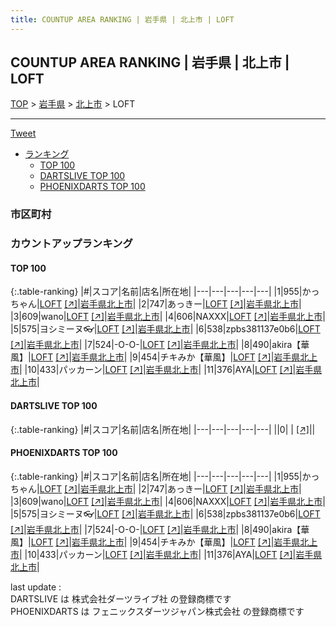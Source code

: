 ```yaml
---
title: COUNTUP AREA RANKING | 岩手県 | 北上市 | LOFT
---
```

## COUNTUP AREA RANKING | 岩手県 | 北上市 | LOFT

[TOP](/darts/rank/) > [岩手県](/darts/rank/岩手県/) > [北上市](/darts/rank/岩手県/北上市/) > LOFT

___

<a href="https://twitter.com/share?ref_src=twsrc%5Etfw" data-text="COUNTUP AREA RANKING | 岩手県北上市LOFT" class="twitter-share-button" data-hashtags="DARTSLIVE,PHOENIXDARTS,darts,ダーツ" data-show-count="false">Tweet</a>

* [ランキング](#カウントアップランキング)
    * [TOP 100](#top-100)
    * [DARTSLIVE TOP 100](#dartslive-top-100)
    * [PHOENIXDARTS TOP 100](#phoenixdarts-top-100)

### 市区町村

<ul>

</ul>

### カウントアップランキング

#### TOP 100



{:.table-ranking}
|#|スコア|名前|店名|所在地|
|---|---|---|---|---|
|1|955|<span class="rank-name-pd">かっちゃん</span>|<a href="/darts/rank/shops/10444.html">LOFT</a> <a href="https://vs.phoenixdarts.com/jp/shop/shopDetailInfo/s_10444?s_seq=10444">[↗]</a>|<a href="/darts/rank/岩手県/北上市">岩手県北上市</a>|
|2|747|<span class="rank-name-pd">あっきー</span>|<a href="/darts/rank/shops/10444.html">LOFT</a> <a href="https://vs.phoenixdarts.com/jp/shop/shopDetailInfo/s_10444?s_seq=10444">[↗]</a>|<a href="/darts/rank/岩手県/北上市">岩手県北上市</a>|
|3|609|<span class="rank-name-pd">wano</span>|<a href="/darts/rank/shops/10444.html">LOFT</a> <a href="https://vs.phoenixdarts.com/jp/shop/shopDetailInfo/s_10444?s_seq=10444">[↗]</a>|<a href="/darts/rank/岩手県/北上市">岩手県北上市</a>|
|4|606|<span class="rank-name-pd">NAXXX</span>|<a href="/darts/rank/shops/10444.html">LOFT</a> <a href="https://vs.phoenixdarts.com/jp/shop/shopDetailInfo/s_10444?s_seq=10444">[↗]</a>|<a href="/darts/rank/岩手県/北上市">岩手県北上市</a>|
|5|575|<span class="rank-name-pd">ヨシミーヌ👓</span>|<a href="/darts/rank/shops/10444.html">LOFT</a> <a href="https://vs.phoenixdarts.com/jp/shop/shopDetailInfo/s_10444?s_seq=10444">[↗]</a>|<a href="/darts/rank/岩手県/北上市">岩手県北上市</a>|
|6|538|<span class="rank-name-pd">zpbs381137e0b6</span>|<a href="/darts/rank/shops/10444.html">LOFT</a> <a href="https://vs.phoenixdarts.com/jp/shop/shopDetailInfo/s_10444?s_seq=10444">[↗]</a>|<a href="/darts/rank/岩手県/北上市">岩手県北上市</a>|
|7|524|<span class="rank-name-pd">-O-O-</span>|<a href="/darts/rank/shops/10444.html">LOFT</a> <a href="https://vs.phoenixdarts.com/jp/shop/shopDetailInfo/s_10444?s_seq=10444">[↗]</a>|<a href="/darts/rank/岩手県/北上市">岩手県北上市</a>|
|8|490|<span class="rank-name-pd">akira【華風】</span>|<a href="/darts/rank/shops/10444.html">LOFT</a> <a href="https://vs.phoenixdarts.com/jp/shop/shopDetailInfo/s_10444?s_seq=10444">[↗]</a>|<a href="/darts/rank/岩手県/北上市">岩手県北上市</a>|
|9|454|<span class="rank-name-pd">チキみか【華風】</span>|<a href="/darts/rank/shops/10444.html">LOFT</a> <a href="https://vs.phoenixdarts.com/jp/shop/shopDetailInfo/s_10444?s_seq=10444">[↗]</a>|<a href="/darts/rank/岩手県/北上市">岩手県北上市</a>|
|10|433|<span class="rank-name-pd">パッカーン</span>|<a href="/darts/rank/shops/10444.html">LOFT</a> <a href="https://vs.phoenixdarts.com/jp/shop/shopDetailInfo/s_10444?s_seq=10444">[↗]</a>|<a href="/darts/rank/岩手県/北上市">岩手県北上市</a>|
|11|376|<span class="rank-name-pd">AYA</span>|<a href="/darts/rank/shops/10444.html">LOFT</a> <a href="https://vs.phoenixdarts.com/jp/shop/shopDetailInfo/s_10444?s_seq=10444">[↗]</a>|<a href="/darts/rank/岩手県/北上市">岩手県北上市</a>|


#### DARTSLIVE TOP 100



{:.table-ranking}
|#|スコア|名前|店名|所在地|
|---|---|---|---|---|
||0|<span class="rank-name-dl"> </span>|<a href="/darts/rank/shops/.html"></a> <a href="">[↗]</a>|<a href="/darts/rank//"></a>|


#### PHOENIXDARTS TOP 100



{:.table-ranking}
|#|スコア|名前|店名|所在地|
|---|---|---|---|---|
|1|955|<span class="rank-name-pd">かっちゃん</span>|<a href="/darts/rank/shops/10444.html">LOFT</a> <a href="https://vs.phoenixdarts.com/jp/shop/shopDetailInfo/s_10444?s_seq=10444">[↗]</a>|<a href="/darts/rank/岩手県/北上市">岩手県北上市</a>|
|2|747|<span class="rank-name-pd">あっきー</span>|<a href="/darts/rank/shops/10444.html">LOFT</a> <a href="https://vs.phoenixdarts.com/jp/shop/shopDetailInfo/s_10444?s_seq=10444">[↗]</a>|<a href="/darts/rank/岩手県/北上市">岩手県北上市</a>|
|3|609|<span class="rank-name-pd">wano</span>|<a href="/darts/rank/shops/10444.html">LOFT</a> <a href="https://vs.phoenixdarts.com/jp/shop/shopDetailInfo/s_10444?s_seq=10444">[↗]</a>|<a href="/darts/rank/岩手県/北上市">岩手県北上市</a>|
|4|606|<span class="rank-name-pd">NAXXX</span>|<a href="/darts/rank/shops/10444.html">LOFT</a> <a href="https://vs.phoenixdarts.com/jp/shop/shopDetailInfo/s_10444?s_seq=10444">[↗]</a>|<a href="/darts/rank/岩手県/北上市">岩手県北上市</a>|
|5|575|<span class="rank-name-pd">ヨシミーヌ👓</span>|<a href="/darts/rank/shops/10444.html">LOFT</a> <a href="https://vs.phoenixdarts.com/jp/shop/shopDetailInfo/s_10444?s_seq=10444">[↗]</a>|<a href="/darts/rank/岩手県/北上市">岩手県北上市</a>|
|6|538|<span class="rank-name-pd">zpbs381137e0b6</span>|<a href="/darts/rank/shops/10444.html">LOFT</a> <a href="https://vs.phoenixdarts.com/jp/shop/shopDetailInfo/s_10444?s_seq=10444">[↗]</a>|<a href="/darts/rank/岩手県/北上市">岩手県北上市</a>|
|7|524|<span class="rank-name-pd">-O-O-</span>|<a href="/darts/rank/shops/10444.html">LOFT</a> <a href="https://vs.phoenixdarts.com/jp/shop/shopDetailInfo/s_10444?s_seq=10444">[↗]</a>|<a href="/darts/rank/岩手県/北上市">岩手県北上市</a>|
|8|490|<span class="rank-name-pd">akira【華風】</span>|<a href="/darts/rank/shops/10444.html">LOFT</a> <a href="https://vs.phoenixdarts.com/jp/shop/shopDetailInfo/s_10444?s_seq=10444">[↗]</a>|<a href="/darts/rank/岩手県/北上市">岩手県北上市</a>|
|9|454|<span class="rank-name-pd">チキみか【華風】</span>|<a href="/darts/rank/shops/10444.html">LOFT</a> <a href="https://vs.phoenixdarts.com/jp/shop/shopDetailInfo/s_10444?s_seq=10444">[↗]</a>|<a href="/darts/rank/岩手県/北上市">岩手県北上市</a>|
|10|433|<span class="rank-name-pd">パッカーン</span>|<a href="/darts/rank/shops/10444.html">LOFT</a> <a href="https://vs.phoenixdarts.com/jp/shop/shopDetailInfo/s_10444?s_seq=10444">[↗]</a>|<a href="/darts/rank/岩手県/北上市">岩手県北上市</a>|
|11|376|<span class="rank-name-pd">AYA</span>|<a href="/darts/rank/shops/10444.html">LOFT</a> <a href="https://vs.phoenixdarts.com/jp/shop/shopDetailInfo/s_10444?s_seq=10444">[↗]</a>|<a href="/darts/rank/岩手県/北上市">岩手県北上市</a>|


<div class="footer border-top border-gray-light mt-5 pt-3 text-right text-gray">
    last update : <span style="font-weight: italic" id="foot_last_modified"></span><br />
    DARTSLIVE は 株式会社ダーツライブ社 の登録商標です<br />
    PHOENIXDARTS は フェニックスダーツジャパン株式会社 の登録商標です<br />
</div>

<script src="https://cdnjs.cloudflare.com/ajax/libs/jquery.tablesorter/2.31.3/js/jquery.tablesorter.min.js" integrity="sha512-qzgd5cYSZcosqpzpn7zF2ZId8f/8CHmFKZ8j7mU4OUXTNRd5g+ZHBPsgKEwoqxCtdQvExE5LprwwPAgoicguNg==" crossorigin="anonymous" referrerpolicy="no-referrer"></script>
<link rel="stylesheet" href="https://cdnjs.cloudflare.com/ajax/libs/jquery.tablesorter/2.31.3/css/theme.default.min.css" integrity="sha512-wghhOJkjQX0Lh3NSWvNKeZ0ZpNn+SPVXX1Qyc9OCaogADktxrBiBdKGDoqVUOyhStvMBmJQ8ZdMHiR3wuEq8+w==" crossorigin="anonymous" referrerpolicy="no-referrer" />
<script>
$(function() {
    $(".table-ranking").tablesorter({sortList:[[0, 0]]});
    $("#foot_last_modified").text(formatDate(new Date(document.lastModified), 'yyyy-MM-dd HH:mm:ss'));
});
</script>

<script async src="https://platform.twitter.com/widgets.js" charset="utf-8"></script>